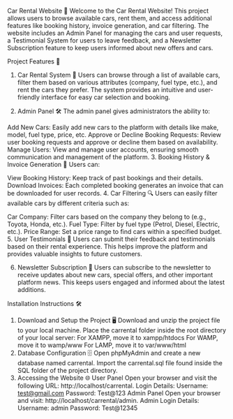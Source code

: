 Car Rental Website 🚗
Welcome to the Car Rental Website! This project allows users to browse available cars, rent them, and access additional features like booking history, invoice generation, and car filtering. The website includes an Admin Panel for managing the cars and user requests, a Testimonial System for users to leave feedback, and a Newsletter Subscription feature to keep users informed about new offers and cars.

Project Features 🌟
1. Car Rental System 🚙
Users can browse through a list of available cars, filter them based on various attributes (company, fuel type, etc.), and rent the cars they prefer. The system provides an intuitive and user-friendly interface for easy car selection and booking.

2. Admin Panel 🛠️
The admin panel gives administrators the ability to:

Add New Cars: Easily add new cars to the platform with details like make, model, fuel type, price, etc.
Approve or Decline Booking Requests: Review user booking requests and approve or decline them based on availability.
Manage Users: View and manage user accounts, ensuring smooth communication and management of the platform.
3. Booking History & Invoice Generation 📝
Users can:

View Booking History: Keep track of past bookings and their details.
Download Invoices: Each completed booking generates an invoice that can be downloaded for user records.
4. Car Filtering 🔍
Users can easily filter available cars by different criteria such as:

Car Company: Filter cars based on the company they belong to (e.g., Toyota, Honda, etc.).
Fuel Type: Filter by fuel type (Petrol, Diesel, Electric, etc.).
Price Range: Set a price range to find cars within a specified budget.
5. User Testimonials 💬
Users can submit their feedback and testimonials based on their rental experience. This helps improve the platform and provides valuable insights to future customers.

6. Newsletter Subscription 📧
Users can subscribe to the newsletter to receive updates about new cars, special offers, and other important platform news. This keeps users engaged and informed about the latest additions.

Installation Instructions 🛠️
1. Download and Setup the Project 🖥️
Download and unzip the project file to your local machine.
Place the carrental folder inside the root directory of your local server:
For XAMPP, move it to xampp/htdocs
For WAMP, move it to wamp/www
For LAMP, move it to var/www/html
2. Database Configuration 🗄️
Open phpMyAdmin and create a new database named carrental.
Import the carrental.sql file found inside the SQL folder of the project directory.
3. Accessing the Website 🌐
User Panel
Open your browser and visit the following URL: http://localhost/carrental.
Login Details:
Username: test@gmail.com
Password: Test@123
Admin Panel
Open your browser and visit: http://localhost/carrental/admin.
Admin Login Details:
Username: admin
Password: Test@12345
